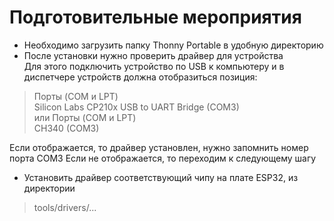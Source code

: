 # Подготовительные мероприятия
* Необходимо загрузить папку Thonny Portable в удобную директорию
* После установки нужно проверить драйвер для устройства\
Для этого подключить устройство по USB к компьютеру и в диспетчере устройств должна отобразиться позиция:
> Порты (COM и LPT)\
> Silicon Labs CP210x USB to UART Bridge (COM3)\
> или
> Порты (COM и LPT)\
> CH340 (COM3)

Если отображается, то драйвер установлен, нужно запомнить номер порта COM3
Если не отображается, то переходим к следующему шагу

* Установить драйвер соответствующий чипу на плате ESP32, из директории 
> tools/drivers/...

